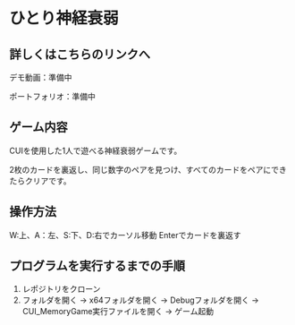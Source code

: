 # ひとり神経衰弱
## 詳しくはこちらのリンクへ
デモ動画：準備中

ポートフォリオ：準備中

## ゲーム内容
CUIを使用した1人で遊べる神経衰弱ゲームです。

2枚のカードを裏返し、同じ数字のペアを見つけ、すべてのカードをペアにできたらクリアです。
## 操作方法
W:上、A：左、S:下、D:右でカーソル移動
Enterでカードを裏返す
## プログラムを実行するまでの手順
1. レポジトリをクローン
2. フォルダを開く → x64フォルダを開く → Debugフォルダを開く → CUI_MemoryGame実行ファイルを開く → ゲーム起動
